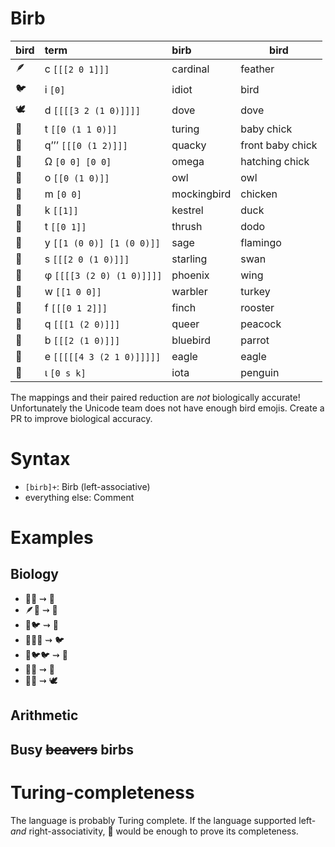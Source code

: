 # Birb

| bird | term                      | birb        | bird             |
|:-----|:--------------------------|:------------|------------------|
| 🪶   | c `[[[2 0 1]]]`           | cardinal    | feather          |
| 🐦   | i `[0]`                   | idiot       | bird             |
| 🕊️   | d `[[[[3 2 (1 0)]]]]`     | dove        | dove             |
| 🐤   | t `[[0 (1 1 0)]]`         | turing      | baby chick       |
| 🐥   | q’’’ `[[[0 (1 2)]]]`      | quacky      | front baby chick |
| 🐣   | Ω `[0 0] [0 0]`           | omega       | hatching chick   |
| 🦉   | o `[[0 (1 0)]]`           | owl         | owl              |
| 🐔   | m `[0 0]`                 | mockingbird | chicken          |
| 🦆   | k `[[1]]`                 | kestrel     | duck             |
| 🦤   | t `[[0 1]]`               | thrush      | dodo             |
| 🦩   | y `[[1 (0 0)] [1 (0 0)]]` | sage        | flamingo         |
| 🦢   | s `[[[2 0 (1 0)]]]`       | starling    | swan             |
| 🪽   | φ `[[[[3 (2 0) (1 0)]]]]` | phoenix     | wing             |
| 🦃   | w `[[1 0 0]]`             | warbler     | turkey           |
| 🐓   | f `[[[0 1 2]]]`           | finch       | rooster          |
| 🦚   | q `[[[1 (2 0)]]]`         | queer       | peacock          |
| 🦜   | b `[[[2 (1 0)]]]`         | bluebird    | parrot           |
| 🦅   | e `[[[[[4 3 (2 1 0)]]]]]` | eagle       | eagle            |
| 🐧   | ι `[0 s k]`               | iota        | penguin          |

The mappings and their paired reduction are *not* biologically accurate!
Unfortunately the Unicode team does not have enough bird emojis. Create
a PR to improve biological accuracy.

# Syntax

- `[birb]+`: Birb (left-associative)
- everything else: Comment

# Examples

## Biology

- 🐔🐔 $\rightsquigarrow$ 🐣
- 🪶🦜 $\rightsquigarrow$ 🦚
- 🦢🐦 $\rightsquigarrow$ 🦉
- 🦢🦆🦆 $\rightsquigarrow$ 🐦
- 🦢🐦🐦 $\rightsquigarrow$ 🐔
- 🦜🐤 $\rightsquigarrow$ 🐥
- 🦜🦜 $\rightsquigarrow$ 🕊️

## Arithmetic

## Busy ~~beavers~~ birbs

# Turing-completeness

The language is probably Turing complete. If the language supported
left- *and* right-associativity, 🐧 would be enough to prove its
completeness.
